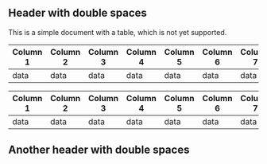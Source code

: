 <!-- pyml disable md019,line-length-->
##  Header with double spaces

This is a simple document with a table, which is not yet supported.

| Column 1  | Column 2  | Column 3  | Column 4  | Column 5  | Column 6  | Column 7  |
| ---       | ---       | ---       | ---       | ---       | ---       | ---       |
| data      | data      | data      | data      | data      | data      | data      |

<!-- pyml enable line-length-->
| Column 1  | Column 2  | Column 3  | Column 4  | Column 5  | Column 6  | Column 7  |
| ---       | ---       | ---       | ---       | ---       | ---       | ---       |
| data      | data      | data      | data      | data      | data      | data      |

##  Another header with double spaces
